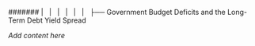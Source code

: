 ####### |   |   |   |   |   |   ├── Government Budget Deficits and the Long-Term Debt Yield Spread

*Add content here*